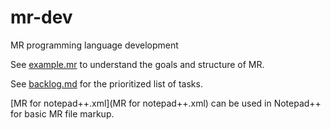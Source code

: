 # mr-dev
MR programming language development

See [example.mr](example.mr) to understand the goals and structure of MR.

See [backlog.md](backlog.md) for the prioritized list of tasks.

[MR for notepad++.xml](MR for notepad++.xml) can be used in Notepad++ for basic MR file markup.
